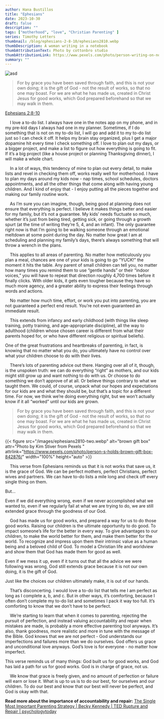 ```yaml
---
author: Hana Bustillos
title: "Ephesians"
date: 2023-10-30
draft: false
description: ""
tags: ["motherhood", "love", "Christian Parenting" ]
series: Timothy Letters
thumbnail: /blog/ephesians-2-8-10/ephesians2810.webp
thumbDescription: A woman writing in a notebook
thumbAttributionText: Photo by cottonbro studio
thumbAttributionLink: https://www.pexels.com/photo/person-writing-on-notebooks-5191391/
summary: ""
---
```

![asd](/blog/ephesians-2-8-10/ephesians2810.webp)


> For by grace you have been saved through faith, and this is not your own doing; it is the gift of God - not the result of works, so that no one may boast.  For we are what he has made us, created in Christ Jesus for good works, which God prepared beforehand so that we may walk in them.

[Ephesians 2:8-10][verse]

&nbsp; &nbsp; I love a to-do list.  I always have one in the notes app on my phone, and in my pre-kid days I always had one in my planner.  Sometimes, if I do something that is not on my to-do list, I will go and add it to my to-do list just so I can check it off.  It helps my brain stay organized, plus I get a major dopamine hit every time I check something off.  I love to plan out my days, or a bigger project, and make a list to figure out how everything is going to fit.  If it’s a big project (like a house project or planning Thanksgiving dinner), I will make a whole chart.  

&nbsp; &nbsp; In a lot of ways, this tendency of mine to plan out every detail, to make lists and revel in checking them off, works really well for motherhood.  I have to plan my days around my kids now - nap times, school schedules, doctors appointments, and all the other things that come along with having young children.  And I kind of enjoy that  - I enjoy putting all the pieces together and making our family routine work.

&nbsp; &nbsp; As I’m sure you can imagine, though, being good at planning does not ensure that everything is perfect.  I believe it makes things better and easier for my family, but it’s not a guarantee.  My kids’ needs fluctuate so much, whether it’s just from being tired, getting sick, or going through a growth spurt (at the time of writing they’re 5, 4, and an infant).  The only guarantee right now is that I’m going to be walking someone through an emotional meltdown at some point during the day.  No matter how great I am at scheduling and planning my family’s days, there’s always something that will throw a wrench in the plans.

&nbsp; &nbsp; This applies to all areas of parenting.  No matter how meticulously you plan a meal, chances are one of your kids is going to go “YUCK!” the moment it hits the table.  Any parent of small children can tell you, no matter how many times you remind them to use “gentle hands” or their “indoor voices,” you will have to repeat that direction roughly 4,700 times before it finally clicks.  With older kids, it gets even tougher because they have so much more agency, and a greater ability to express their feelings through words and actions.

&nbsp; &nbsp; No matter how much time, effort, or work you put into parenting, you are not guaranteed a perfect end result.  You’re not even guaranteed an immediate result.

&nbsp; &nbsp; This extends from infancy and early childhood (with things like sleep training, potty training, and age-appropriate discipline), all the way to adulthood (children whose chosen career is different from what their parents hoped for, or who have different religious or spiritual beliefs).

One of the great frustrations and heartbreaks of parenting, in fact, is knowing that no matter what you do, you ultimately have no control over what your children choose to do with their lives.

&nbsp; &nbsp; There’s lots of parenting advice out there.  Hanging over all of it, though, is the unspoken truth: we can do everything “right” as mothers, and our kids might still grow up and want nothing to do with us.  Or choose to do something we don’t approve of at all.  Or believe things contrary to what we taught them.    We could, of course, unpack what our hopes and expectations for our kids are and what they should be, but that’s a topic for a different time.  For now, we think we’re doing everything right, but we won’t actually know if it all “worked” until our kids are grown.

> For by grace you have been saved through faith, and this is not your own doing; it is the gift of God - not the result of works, so that no one may boast.  For we are what he has made us, created in Christ Jesus for good works, which God prepared beforehand so that we may walk in them.

{{< figure src="/images/ephesians2810-two.webp" alt="brown gift box" attr="Photo by Kim Stiver from Pexels " attrlink="https://www.pexels.com/photo/person-s-holds-brown-gift-box-842876/" width="100%" height="auto" >}}

&nbsp; &nbsp; This verse from Ephesians reminds us that it is not works that save us, it is the grace of God.  We can be perfect mothers, perfect Christians, perfect wives and partners.  We can have to-do lists a mile long and check off every single thing on them.

But…

Even if we did everything wrong, even if we never accomplished what we wanted to, even if we regularly fail at what we are trying to do, we are still extended grace through the goodness of our God.

&nbsp; &nbsp; God has made us for good works, and prepared a way for us to do those good works.  Raising our children is the ultimate opportunity to do good.  To impact someone’s life for the better in every way.  To give advantages to our children, to make the world better for them, and make them better for the world.  To recognize and impress upon them their intrinsic value as a human being and a beloved child of God.  To model a Christian life and worldview and show them that God has made them for good as well.

Even if we mess it up, even if it turns out that all the advice we were following was wrong, God still extends grace because it is not our own doing, it is the gift of God.  

Just like the choices our children ultimately make, it is out of our hands.

&nbsp; &nbsp; That’s disconcerting.  I would love a to-do list that tells me I am perfect as long as I complete a, b,  and c.  But in other ways, it’s comforting, because I often don’t complete my to-do list and sometimes I pack it way too full.  It’s comforting to know that we don’t have to be perfect.  

&nbsp; &nbsp; We’re starting to learn that when it comes to parenting, rejecting the pursuit of perfection, and instead valuing accountability and repair when mistakes are made, is probably a more effective parenting tool anyways.  It’s also, thank goodness, more realistic and more in tune with the message of the Bible.  God knows that we are not perfect - God understands our imperfections and failures more than we do ourselves.  God offers us grace and unconditional love anyways.  God’s love is for everyone - no matter how imperfect.

This verse reminds us of many things: God built us for good works, and God has laid a path for us for good works.  God is in charge of grace, not us.

&nbsp; &nbsp; We know that grace is freely given, and no amount of perfection or failure will earn or lose it.  What is up to us is to do our best, for ourselves and our children.  To do our best and know that our best will never be perfect, and God is okay with that.

**Read more about the importance of accountability and repair:**
[ The Single Most Important Parenting Strategy | Becky Kennedy | TED ][TED]
[Rupture and Repair | psychologytoday ][psychologytoday]

[verse]: https://www.biblegateway.com/passage/?search=ephesians%202:8-10&version=NRSVA
[thumb]: https://www.pexels.com/photo/person-writing-on-notebooks-5191391/
[psychologytoday]: https://www.psychologytoday.com/us/blog/emotion-information/202001/rupture-and-repair
[TED]: https://www.youtube.com/watch?v=PHpPtdk9rco
[ Family Conflict Is Normal; It's the Repair That Matters | Greater Good Magazine]: https://greatergood.berkeley.edu/article/item/family_conflict_is_normal_its_the_repair_that_matters